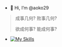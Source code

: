 - 👋 Hi, I’m @aoko29

> 成事几何? 败事几何?
>
> 欲成何事? 能成何事?

- [![My Skills](https://skillicons.dev/icons?i=visualstudio,vscode,blender,unity,ps,dotnet,cs,py,java,ai&perline=5)](https://skillicons.dev)


<!---
aoko29/aoko29 is a ✨ special ✨ repository because its `README.md` (this file) appears on your GitHub profile.
You can click the Preview link to take a look at your changes.
--->
